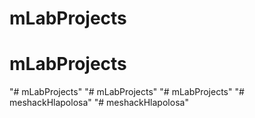 # mLabProjects
# mLabProjects
"# mLabProjects" 
"# mLabProjects" 
"# mLabProjects" 
"# meshackHlapolosa" 
"# meshackHlapolosa" 
